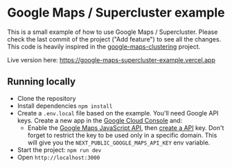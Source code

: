 # Google Maps / Supercluster example

This is a small example of how to use Google Maps / Supercluster. Please check the last commit of the project ("Add feature") to see all the changes. This code is heavily inspired in the [google-maps-clustering](https://github.com/leighhalliday/google-maps-clustering/blob/master/src/App.js) project.

Live version here: https://google-maps-supercluster-example.vercel.app

## Running locally

- Clone the repository
- Install dependencies `npm install`
- Create a `.env.local` file based on the example. You'll need Google API keys. Create a new app in the [Google Cloud Console](https://console.cloud.google.com/projectcreate) and: 
  - Enable the [Google Maps JavaScript API](https://console.cloud.google.com/apis/library/maps-backend.googleapis.com), then [create a API](https://console.cloud.google.com/google/maps-apis/credentials) key. Don't forget to restrict the key to be used only in a specific domain. This will give you the `NEXT_PUBLIC_GOOGLE_MAPS_API_KEY` env variable.
- Start the project: `npm run dev`
- Open `http://localhost:3000`